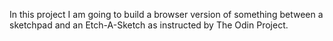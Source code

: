 In this project I am going to build a browser version of something between a sketchpad and an Etch-A-Sketch as instructed by The Odin Project.